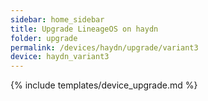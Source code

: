 ```yaml
---
sidebar: home_sidebar
title: Upgrade LineageOS on haydn
folder: upgrade
permalink: /devices/haydn/upgrade/variant3
device: haydn_variant3
---
```

{% include templates/device_upgrade.md %}
